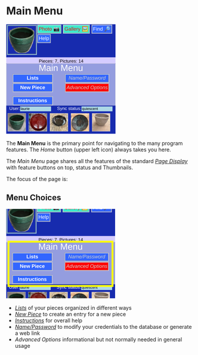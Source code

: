 # Main Menu

![](MainMenu.png)

The __Main Menu__ is the primary point for navigating to the many program features. The _Home_ button (upper left icon) always takes you here.

The _Main Menu_ page shares all the features of the standard [_Page Display_](Display.md) with feature buttons on top, status and Thumbnails.

The focus of the page is:

## Menu Choices

![](MainMenu2.png)

* [_Lists_](ListMenu.md) of your pieces organized in different ways
* [_New Piece_](PotNew.md) to create an entry for a new piece
* [_Instructions_](https://alfille.github.io/potholder/) for overall help
* [_Name/Password_](RemoteDatabaseInput.md) to modify your credentials to the database or generate a web link
* _Advanced Options_ informational but not normally needed in general usage
